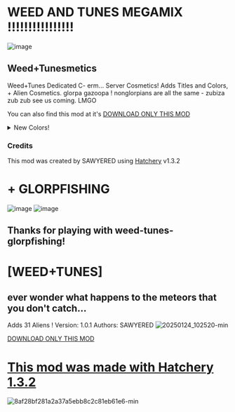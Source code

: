 # WEED AND TUNES MEGAMIX !!!!!!!!!!!!!!!!

![image](https://github.com/user-attachments/assets/24a564ae-0ce1-4615-9d29-20cd31ebd636)


## Weed+Tunesmetics  
Weed+Tunes Dedicated C- erm... Server Cosmetics! Adds Titles and Colors, + Alien Cosmetics. glorpa gazoopa ! nonglorpians are all the same - zubiza zub zub see us coming. LMGO  

You can also find this mod at it's [DOWNLOAD ONLY THIS MOD](https://github.com/SAWYERED/weed-tunesmetics)  
  
<details>
<summary>New Colors!</summary>  

  
| Name | Hex | Type |  
| --- | --- | --- |  
| <span style='color: #7298DA;'>**Discord Blurple (original)** | #7298DA | Primay & Secondary  |  
| <span style='color: #5865F2;'>**Discord Blurple (new)** | #5865F2 | Primay & Secondary  |  
| <span style='color: #6577E6;'>**Discord Blurple (hybrid)** | #6577E6 | Primay & Secondary  |  
| <span style='color: #00FF00;'>**Razer Green** | #00FF00 | Primay & Secondary  |  
| <span style='color: #FF1B2D;'>**Opera Red** | #FF1B2D | Primay & Secondary  |  
| <span style='color: #9FC54E;'>**Catfish Green** | #9FC54E | Primay & Secondary  |  
| <span style='color: #437D4D;'>**Gleeb Green** | #437D4D | Primay & Secondary  |  
| <span style='color: #CCFF00;'>**Chartreuse** | #CCFF00 | Primay & Secondary  |  
| <span style='color: #f1f58f;'>**Sticky-note yellow** | #f1f58f | Primay & Secondary  |  
| <span style='color: #ffa930;'>**Sticky-note orange** | #ffa930 | Primay & Secondary  |  
| <span style='color: #ff32b2;'>**Sticky-note pink** | #ff32b2 | Primay & Secondary  |  
| <span style='color: #a9edf1;'>**Sticky-note blue** | #a9edf1 | Primay & Secondary  |  
| <span style='color: #74ed4b;'>**Sticky-note green** | #74ed4b | Primay & Secondary  |  
| <span style='color: #F1EDE1;'>**White!** | #F1EDE1 | Primay & Secondary  
![8d13795bec6871072bb58d92c9f78849](https://github.com/user-attachments/assets/04e2d05f-e373-4d38-af7b-e8b035b92e88)

</details>  

  
### Credits
This mod was created by SAWYERED using [Hatchery](https://github.com/coolbot100s/Hatchery) v1.3.2

# + GLORPFISHING
![image](https://github.com/user-attachments/assets/e20cb2b7-7b89-4d58-b41a-0f655de60e9b)
![image](https://github.com/user-attachments/assets/71a7fb21-3b18-4d8f-bab8-9c93d6c375c4)


## Thanks for playing with weed-tunes-glorpfishing!

# [WEED+TUNES]

## ever wonder what happens to the meteors that you don't catch...
Adds 31 Aliens !
Version: 1.0.1
Authors: SAWYERED
![20250124_102520-min](https://github.com/user-attachments/assets/104bdf3e-3f76-41a6-908b-d32c766627e4)

[DOWNLOAD ONLY THIS MOD]([https://github.com/SAWYERED/WEBFISHING-WEED-N-TUNES-MODPACK](https://github.com/SAWYERED/weed-tunes-glorpfishing))

# [This mod was made with Hatchery 1.3.2](https://github.com/coolbot100s/Hatchery)

![8af28bf281a2a37a5ebb8c2c81eb61e6-min](https://github.com/user-attachments/assets/e1d10639-27de-4299-9a91-e1667ca3918d)

